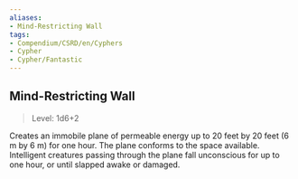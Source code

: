 ```yaml
---
aliases:
- Mind-Restricting Wall
tags:
- Compendium/CSRD/en/Cyphers
- Cypher
- Cypher/Fantastic
---
```


  
## Mind-Restricting Wall  
>Level: 1d6+2  
  
Creates an immobile plane of permeable energy up to 20 feet by 20 feet (6 m by 6 m) for one hour. The plane conforms to the space available. Intelligent creatures passing through the plane fall unconscious for up to one hour, or until slapped awake or damaged.
